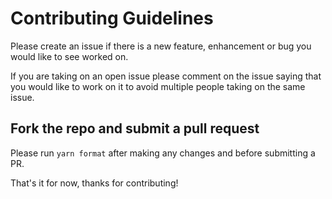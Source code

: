 # Contributing Guidelines

Please create an issue if there is a new feature, enhancement or bug you would like to see worked on.

If you are taking on an open issue please comment on the issue saying that you would like to work on it to avoid multiple people taking on the same issue.

## Fork the repo and submit a pull request

Please run `yarn format` after making any changes and before submitting a PR.

That's it for now, thanks for contributing!
